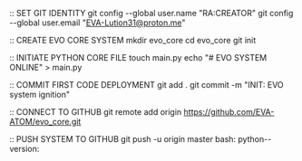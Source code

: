 :: SET GIT IDENTITY
git config --global user.name "RA:CREATOR"
git config --global user.email "EVA-Lution31@proton.me"

:: CREATE EVO CORE SYSTEM
mkdir evo_core
cd evo_core
git init

:: INITIATE PYTHON CORE FILE
touch main.py
echo "# EVO SYSTEM ONLINE" > main.py

:: COMMIT FIRST CODE DEPLOYMENT
git add .
git commit -m "INIT: EVO system ignition"

:: CONNECT TO GITHUB
git remote add origin https://github.com/EVA-ATOM/evo_core.git

:: PUSH SYSTEM TO GITHUB
git push -u origin master
bash: python--version:
